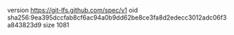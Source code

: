 version https://git-lfs.github.com/spec/v1
oid sha256:9ea395dccfab8cf6ac94a0b9dd62be8ce3fa8d2edecc3012adc06f3a843823d9
size 1081
